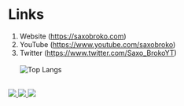 # Links
1. Website (https://saxobroko.com)
2. YouTube (https://www.youtube.com/saxobroko)
3. Twitter (https://www.twitter.com/Saxo_BrokoYT)
 <br><br>
![Top Langs](https://github-readme-stats.vercel.app/api/top-langs/?username=saxobroko&layout=compact)
 <br><br>
  <a href="https://badges.pufler.dev">
    <img src="https://badges.pufler.dev/visits/saxobroko/saxobroko?style=flat-square&color=black&logo=github">
  </a>
  <a href="https://badges.pufler.dev">
    <img src="https://badges.pufler.dev/years/saxobroko?style=flat-square&color=black&logo=github">
  </a>
  <a href="https://badges.pufler.dev">
    <img src="https://badges.pufler.dev/repos/saxobroko?style=flat-square&color=black&logo=github">
  </a>
